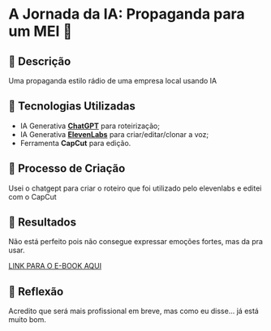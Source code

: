 # A Jornada da IA: Propaganda para um MEI 🌌

## 📒 Descrição
Uma propaganda estilo rádio de uma empresa local usando IA

## 🤖 Tecnologias Utilizadas
- IA Generativa **[ChatGPT](https://chat.openai.com)** para roteirização;
- IA Generativa **[ElevenLabs](https://elevenlabs.io/)** para criar/editar/clonar a voz;
- Ferramenta **CapCut** para edição.

## 🧐 Processo de Criação
Usei o chatgept para criar o roteiro que foi utilizado pelo elevenlabs e editei com o CapCut

## 🚀 Resultados
Não está perfeito pois não consegue expressar emoções fortes, mas da pra usar.

[LINK PARA O E-BOOK AQUI]()

## 💭 Reflexão
Acredito que será mais profissional em breve, mas como eu disse... já está muito bom.
